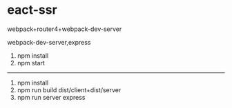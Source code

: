 # eact-ssr
webpack+router4+webpack-dev-server

webpack-dev-server,express

1. npm install
2. npm start 


-------------------------------------------------

1. npm install
2. npm run build   dist/client+dist/server
3. npm run server express
